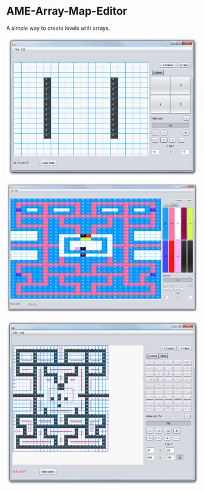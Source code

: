 # AME-Array-Map-Editor
A simple way to create levels with arrays.

![](https://github.com/marcusbecker/AME-Array-Map-Editor/blob/master/print.png)

![](https://github.com/marcusbecker/AME-Array-Map-Editor/blob/master/print_colors.png)

![](https://github.com/marcusbecker/AME-Array-Map-Editor/blob/master/print_tiles.png)
